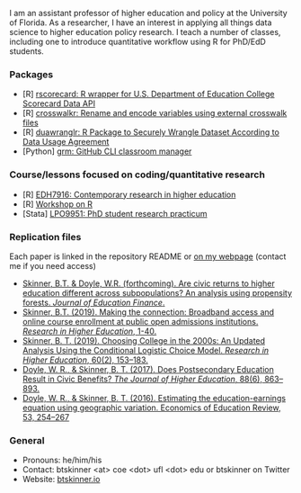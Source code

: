 
I am an assistant professor of higher education and policy at the University of Florida. As a researcher, I have an interest in applying all things data science to higher education policy research. I teach a number of classes, including one to introduce quantitative workflow using R for PhD/EdD students.

### Packages
- [R] [rscorecard: R wrapper for U.S. Department of Education College Scorecard Data API](https://www.btskinner.io/rscorecard/)
- [R] [crosswalkr: Rename and encode variables using external crosswalk files](https://www.btskinner.io/crosswalkr/)
- [R] [duawranglr: R Package to Securely Wrangle Dataset According to Data Usage Agreement](https://www.btskinner.io/duawranglr/)
- [Python] [grm: GitHub CLI classroom manager](https://www.btskinner.io/grm/)

### Course/lessons focused on coding/quantitative research
- [R] [EDH7916: Contemporary research in higher education](https://edquant.github.io/edh7916/)
- [R] [Workshop on R](https://www.btskinner.io/rworkshop/)
- [Stata] [LPO9951: PhD student research practicum](https://www.btskinner.io/lpo9951/)

### Replication files
Each paper is linked in the repository README or [on my webpage](https://www.btskinner.io/publications/) (contact me if you need access)
- [Skinner, B.T. & Doyle, W.R. (forthcoming). Are civic returns to higher education different across subpopulations? An analysis using propensity forests. _Journal of Education Finance_.](https://github.com/btskinner/civic_returns_pf_rep)
- [Skinner, B.T. (2019). Making the connection: Broadband access and online course enrollment at public open admissions institutions. _Research in Higher Education_, 1-40.](https://github.com/btskinner/oa_online_broadband_rep)
- [Skinner, B. T. (2019). Choosing College in the 2000s: An Updated Analysis Using the Conditional Logistic Choice Model. _Research in Higher Education_, 60(2), 153–183.](https://github.com/btskinner/colchoice_rep)
- [Doyle, W. R., & Skinner, B. T. (2017). Does Postsecondary Education Result in Civic Benefits? _The Journal of Higher Education_, 88(6), 863–893.](https://github.com/wdoyle42/ps_civic)
- [Doyle, W. R., & Skinner, B. T. (2016). Estimating the education-earnings equation using geographic variation. Economics of Education Review, 53, 254–267](https://github.com/wdoyle42/educ_earnings)

### General
- Pronouns: he/him/his
- Contact: btskinner \<at\> coe \<dot\> ufl \<dot\> edu or btskinner on Twitter
- Website: [btskinner.io](https://www.btskinner.io)
